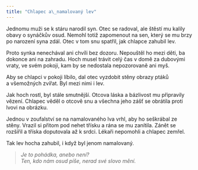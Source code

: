 ```yaml
---
title: "Chlapec a\_namalovaný lev"
---
```


  

Jednomu muži se k stáru narodil syn. Otec se radoval, ale štěstí mu kalily obavy o synáčkův osud. Nemohl totiž zapomenout na sen, který se mu brzy po narození syna zdál. Otec v tom snu spatřil, jak chlapce zahubil lev.

Proto synka nenechával ani chvíli bez dozoru. Nepouštěl ho mezi děti, ba dokonce ani na zahradu. Hoch musel trávit celý čas v domě za dubovými vraty, ve svém pokoji, kam by se nedostala nepozorovaně ani myš.

Aby se chlapci v pokoji líbilo, dal otec vyzdobit stěny obrazy ptáků a všemožných zvířat. Byl mezi nimi i lev.

Jak hoch rostl, byl stále smutnější. Otcova láska a bázlivost mu připravily vězení. Chlapec věděl o otcově snu a všechna jeho zášť se obrátila proti lvovi na obrázku.

Jednou v zoufalství se na namalovaného lva vrhl, aby ho seškrábal ze stěny. Vrazil si přitom pod nehet třísku a rána se mu zanítila. Zánět se rozšířil a tříska doputovala až k srdci. Lékaři nepomohli a chlapec zemřel.

Tak lev hocha zahubil, i když byl jenom namalovaný.

> _Je to pohádka, anebo není?  
> Ten, kdo nám osud píše, nerad své slovo mění._

